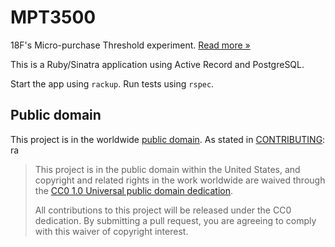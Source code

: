 # MPT3500

18F's Micro-purchase Threshold experiment. [Read more »](https://18f.gsa.gov/2015/10/13/open-source-micropurchasing/)

This is a Ruby/Sinatra application using Active Record and PostgreSQL.

Start the app using `rackup`. Run tests using `rspec`.

## Public domain

This project is in the worldwide [public domain](LICENSE.md). As stated in [CONTRIBUTING](CONTRIBUTING.md):
ra
> This project is in the public domain within the United States, and copyright and related rights in the work worldwide are waived through the [CC0 1.0 Universal public domain dedication](https://creativecommons.org/publicdomain/zero/1.0/).
>
> All contributions to this project will be released under the CC0 dedication. By submitting a pull request, you are agreeing to comply with this waiver of copyright interest.
